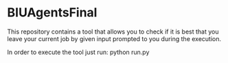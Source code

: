 # BIUAgentsFinal
This repository contains a tool that allows you to check if it is best that you leave your current job by given input prompted to you during the execution.

In order to execute the tool just run:
python run.py
